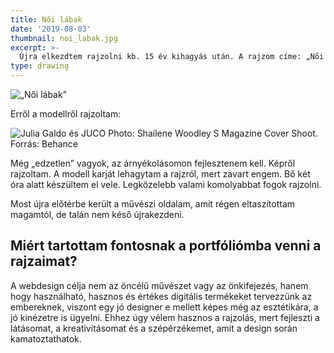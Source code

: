 ```yaml
---
title: Női lábak
date: '2019-08-03'
thumbnail: noi_labak.jpg
excerpt: >-
  Újra elkezdtem rajzolni kb. 15 év kihagyás után. A rajzom címe: „Női lábak”.
type: drawing
---
```


![„Női lábak”](https://dl.dropboxusercontent.com/s/lmd43yvyiqueuu5/noi-labak.jpg)

Erről a modellről rajzoltam:

![Julia Galdo és JUCO Photo: Shailene Woodley S Magazine Cover Shoot. Forrás: [Behance](https://www.behance.net/gallery/80860421/Shailene-Woodley-S-Magazine-Cover-Shoot)](https://mir-s3-cdn-cf.behance.net/project_modules/max_1200/a3b79d80860421.5ced89c23beea.jpg)  

Még „edzetlen” vagyok, az árnyékolásomon fejlesztenem kell. Képről rajzoltam. A modell karját lehagytam a rajzról, mert zavart engem. Bő két óra alatt készültem el vele. Legközelebb valami komolyabbat fogok rajzolni.

Most újra előtérbe került a művészi oldalam, amit régen eltaszítottam magamtól, de talán nem késő újrakezdeni. 

## Miért tartottam fontosnak a portfóliómba venni a rajzaimat?

A webdesign célja nem az öncélű művészet vagy az önkifejezés, hanem hogy használható, hasznos és értékes digitális termékeket tervezzünk az embereknek, viszont egy jó designer e mellett képes még az esztétikára, a jó kinézetre is ügyelni. Ehhez úgy vélem hasznos a rajzolás, mert fejleszti a látásomat, a kreativitásomat és a szépérzékemet, amit a design során kamatoztathatok.